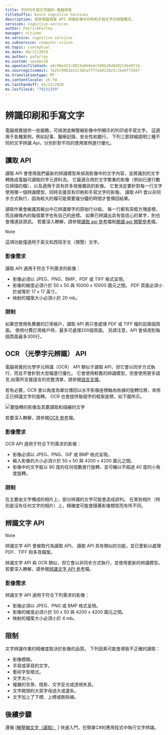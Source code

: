 ```yaml
---
title: 列印的手寫文字識別-電腦視覺
titleSuffix: Azure Cognitive Services
description: 使用電腦視覺 API 辨識影像中印刷和手寫文字的相關概念。
services: cognitive-services
author: PatrickFarley
manager: nitinme
ms.service: cognitive-services
ms.subservice: computer-vision
ms.topic: conceptual
ms.date: 04/17/2019
ms.author: pafarley
ms.custom: seodec18
ms.openlocfilehash: a4c90ed12c8023e0b9ebc509b20d8d9224b49f1b
ms.sourcegitcommit: 7b25c9981b52c385af77feb022825c1be6ff55bf
ms.translationtype: MT
ms.contentlocale: zh-TW
ms.lasthandoff: 03/13/2020
ms.locfileid: "79221359"
---
```

# <a name="recognize-printed-and-handwritten-text"></a>辨識印刷和手寫文字

電腦視覺提供一些服務，可偵測並解壓縮影像中所顯示的列印或手寫文字。 這適用于各種案例，例如記事、醫療記錄、安全性和銀行。 下列三節詳細說明三種不同的文字辨識 Api，分別針對不同的使用案例進行優化。

## <a name="read-api"></a>讀取 API

讀取 API 會使用我們最新的辨識模型來偵測影像中的文字內容，並將識別的文字轉換成電腦可讀取的字元資料流。 它最適合用於文字繁重的影像（例如已進行數位掃描的檔），以及適用于具有許多視覺雜訊的影像。 它會決定要針對每一行文字使用哪一個辨識模型，同時支援具有印刷和手寫文字的影像。 讀取 API 會以非同步方式執行，因為較大的檔可能需要幾分鐘的時間才會傳回結果。

讀取作業會維護其輸出中已辨識單字的原始行分組。 每一行都有周框方塊座標，而且線條內的每個單字也有自己的座標。 如果已辨識出具有低信心的單字，則也會傳達該資訊。 若要深入瞭解，請參閱[讀取 api 參考](https://westus.dev.cognitive.microsoft.com/docs/services/5adf991815e1060e6355ad44/operations/2afb498089f74080d7ef85eb)檔和[閱讀 api 預覽參考](https://go.microsoft.com/fwlink/?linkid=2118322)檔。

> [!NOTE]
> 這項功能僅適用于英文和西班牙文（預覽）文字。

### <a name="image-requirements"></a>影像需求

讀取 API 適用于符合下列需求的影像：

- 影像必須以 JPEG、PNG、BMP、PDF 或 TIFF 格式呈現。
- 影像的維度必須介於 50 x 50 與 10000 x 10000 圖元之間。 PDF 頁面必須小於或等於 17 x 17 英寸。
- 映射的檔案大小必須小於 20 mb。

### <a name="limitations"></a>限制

如果您使用免費層的訂用帳戶，讀取 API 將只會處理 PDF 或 TIFF 檔的前兩個頁面。 使用付費訂用帳戶時，最多可處理200個頁面。 另請注意，API 會偵測到每個頁面最多300行。

## <a name="ocr-optical-character-recognition-api"></a>OCR （光學字元辨識） API

電腦視覺的光學字元辨識（OCR） API 類似于讀取 API，但它會以同步方式執行，而且不會針對大型檔進行優化。 它會使用較舊的辨識模型，但會使用更多語言;如需所支援語言的完整清單，請參閱[語言支援](language-support.md#text-recognition)。

若有必要，OCR 會以角度為單位傳回以水平影像座標軸為依據的旋轉位移，來修正已辨識文字的旋轉。 OCR 也會提供每個字的框架座標，如下圖所示。

![要旋轉的影像及其要讀取和描繪的文字](./Images/vision-overview-ocr.png)

若要深入瞭解，請參閱[OCR 參考](https://westus.dev.cognitive.microsoft.com/docs/services/5adf991815e1060e6355ad44/operations/56f91f2e778daf14a499e1fc)檔。

### <a name="image-requirements"></a>影像需求

OCR API 適用于符合下列需求的影像：

* 影像必須以 JPEG、PNG、GIF 或 BMP 格式呈現。
* 輸入影像的大小必須介於 50 x 50 與 4200 x 4200 圖元之間。
* 影像中的文字能以 90 度的任何倍數進行旋轉，並可輔以不超過 40 度的小角度旋轉。

### <a name="limitations"></a>限制

在主要由文字構成的相片上，部分辨識的文字可能會造成誤判。 在某些相片（特別是沒有任何文字的相片）上，精確度可能會隨著影像類型而有所不同。

## <a name="recognize-text-api"></a>辨識文字 API

> [!NOTE]
> 辨識文字 API 會被取代為讀取 API。 讀取 API 具有類似的功能，並已更新以處理 PDF、TIFF 和多頁檔案。

辨識文字 API 與 OCR 類似，但它會以非同步方式執行，並使用更新的辨識模型。 若要深入瞭解，請參閱[辨識文字 API 參考](https://westus.dev.cognitive.microsoft.com/docs/services/5adf991815e1060e6355ad44/operations/587f2c6a154055056008f200)檔。

### <a name="image-requirements"></a>影像需求

辨識文字 API 適用于符合下列需求的影像：

- 影像必須以 JPEG、PNG 或 BMP 格式呈現。
- 影像的維度必須介於 50 x 50 與 4200 x 4200 圖元之間。
- 映射的檔案大小必須小於 4 mb。

## <a name="limitations"></a>限制

文字辨識作業的精確度取決於影像的品質。 下列因素可能會導致不正確的讀取：

* 影像模糊。
* 手寫或草寫的文字。
* 藝術字型樣式。
* 文字太小。
* 複雜的背景、陰影、文字反光或透視失真。
* 文字開頭的大寫字母過大或遺失。
* 文字加上了下標、上標或刪除線。

## <a name="next-steps"></a>後續步驟

遵循 [[解壓縮文字（讀取）](./QuickStarts/CSharp-hand-text.md) ] 快速入門，在簡單C#的應用程式中執行文字辨識。
